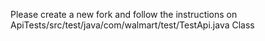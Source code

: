 Please create a new fork and follow the instructions on ApiTests/src/test/java/com/walmart/test/TestApi.java Class
